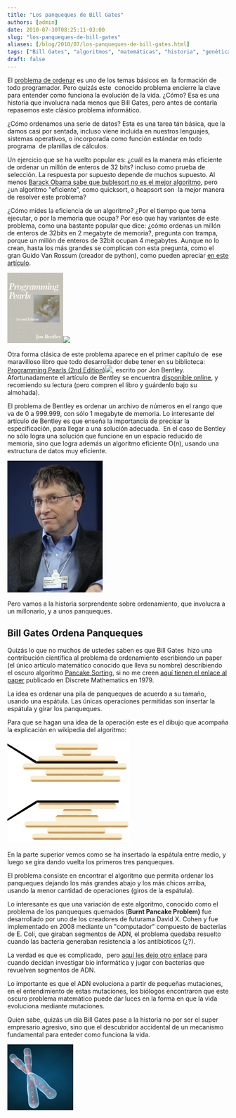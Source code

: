 ```yaml
---
title: "Los panqueques de Bill Gates"
authors: [admin]
date: 2010-07-30T08:25:11-03:00
slug: "los-panqueques-de-bill-gates"
aliases: [/blog/2010/07/los-panqueques-de-bill-gates.html]
tags: ["Bill Gates", "algoritmos", "matemáticas", "historia", "genética"]
draft: false
---
```


El [problema de ordenar](https://es.wikipedia.org/wiki/Algoritmo_de_ordenamiento) es uno
de los temas básicos en  la formación de todo programador. Pero quizás
este  conocido problema encierre la clave para entender como funciona la
evolución de la vida. ¿Cómo? Esa es una historia que involucra nada
menos que Bill Gates, pero antes de contarla repasemos este clásico
problema informático.

¿Cómo ordenamos una serie de datos? Esta es una tarea tán básica, que la
damos casi por sentada, incluso viene incluida en nuestros lenguajes,
sistemas operativos, o incorporada como función estándar en todo
programa  de planillas de cálculos.

Un ejercicio que se ha vuelto popular es: ¿cuál es la manera más
eficiente de ordenar un millón de enteros de 32 bits? incluso como
prueba de selección. La respuesta por supuesto depende de muchos
supuesto. Al menos [Barack Obama sabe que bublesort no es el mejor
algoritmo](/blog/2010/07/obama-sabe-computacion.html),
pero ¿un algoritmo "eficiente", como quicksort, o heapsort son  la
mejor manera de resolver este problema?

¿Cómo mides la eficiencia de un algoritmo? ¿Por el tiempo que toma
ejecutar, o por la memoria que ocupa? Por eso que hay variantes de este
problema, como una bastante popular que dice: ¿cómo ordenas un millón de
enteros de 32bits en 2 megabyte de memoria?, pregunta con trampa, porque
un millón de enteros de 32bit ocupan 4 megabytes. Aunque no lo crean,
hasta los más grandes se complican con esta pregunta, como el gran Guido
Van Rossum (creador de python), como pueden apreciar 
[en este artículo](http://neopythonic.blogspot.com/2008/10/sorting-million-32-bit-integers-in-2mb.html).

[![](41ETT7KQRRL._SL160_.jpg)](https://www.amazon.com/gp/product/0201657880?ie=UTF8&tag=lanaturaledel-20&linkCode=as2&camp=1789&creative=9325&creativeASIN=0201657880)![](https://www.assoc-amazon.com/e/ir?t=lanaturaledel-20&l=as2&o=1&a=0201657880)

Otra forma clásica de este problema aparece en el primer capítulo de
 ese maravilloso libro que todo desarrollador debe tener en su
biblioteca: [Programming Pearls (2nd Edition)](https://www.amazon.com/gp/product/0201657880?ie=UTF8&tag=lanaturaledel-20&linkCode=as2&camp=1789&creative=9325&creativeASIN=0201657880)![](https://www.assoc-amazon.com/e/ir?t=lanaturaledel-20&l=as2&o=1&a=0201657880),
escrito por Jon Bentley. Afortunadamente el artículo de Bentley se
encuentra [disponible online](http://www.cs.bell-labs.com/cm/cs/pearls/cto.html), y recomiendo
su lectura (pero compren el libro y guárdenlo bajo su almohada).

El problema de Bentley es ordenar un archivo de números en el rango que
va de 0 a 999.999, con sólo 1 megabyte de memoria. Lo interesante del
artículo de Bentley es que enseña la importancia de precisar la
especificación, para llegar a una solución adecuada.  En el caso de
Bentley no sólo logra una solución que funcione en un espacio reducido
de memoria, sino que logra además un algoritmo eficiente O(n), usando
una estructura de datos muy eficiente.

![](gates-217x300.jpg)

Pero vamos a la historia sorprendente sobre ordenamiento, que involucra
a un millonario, y a unos panqueques.

## **Bill Gates Ordena Panqueques**

Quizás lo que no muchos de ustedes saben es que Bill Gates  hizo una
contribución científica al problema de ordenamiento escribiendo un paper
(el único artículo matemático conocido que lleva su nombre) describiendo
el oscuro algoritmo [Pancake Sorting](http://en.wikipedia.org/wiki/Pancake_sorting), si no me creen
[aquí tienen el enlace al paper](http://www.cs.berkeley.edu/~christos/papers/Bounds%20For%20Sorting%20By%20Prefix%20Reversal.pdf)
publicado en Discrete Mathematics en 1979.

La idea es ordenar una pila de panqueques de acuerdo a su tamaño, usando
una espátula. Las únicas operaciones permitidas son insertar la espátula
y girar los panqueques.

Para que se hagan una idea de la operación este es el dibujo que
acompaña la explicación en wikipedia del algoritmo:

![](Pancake_sort_operation.png)

En la parte superior vemos como se ha insertado la espátula entre medio, y
luego se gira dando vuelta los primeros tres panqueques.

El problema consiste en encontrar el algoritmo que permita ordenar los
panqueques dejando los más grandes abajo y los más chicos arriba, usando
la menor cantidad de operaciones (giros de la espátula).

Lo interesante es que una variación de este algoritmo, conocido como el
problema de los panqueques quemados (**Burnt Pancake Problem)** fue
desarrollado por uno de los creadores de futurama David X. Cohen y fue
implementado en 2008 mediante un "computador" compuesto de bacterias
de E. Coli, que giraban segmentos de ADN, el problema quedaba resuelto
cuando las bacteria generaban resistencia a los antibioticos (¿?).

La verdad es que es complicado,  pero [aquí les dejo otro
enlace](http://plus.maths.org/issue54/features/colvatter/) para cuando
decidan investigar bio informática y jugar con bacterias que revuelven
segmentos de ADN.

Lo importante es que el ADN evoluciona a partir de pequeñas mutaciones,
en el entendimiento de estas mutaciones, los biólogos encontraron que
este oscuro problema matemático puede dar luces en la forma en que la
vida evoluciona mediante mutaciones.

Quien sabe, quizás un día Bill Gates pase a la historia no por ser el
super empresario agresivo, sino que el descubridor accidental de un
mecanismo fundamental para enteder como funciona la vida.

![](chromosome-150x150.jpg)
